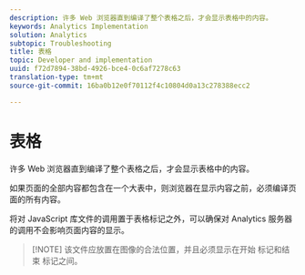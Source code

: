 ```yaml
---
description: 许多 Web 浏览器直到编译了整个表格之后，才会显示表格中的内容。
keywords: Analytics Implementation
solution: Analytics
subtopic: Troubleshooting
title: 表格
topic: Developer and implementation
uuid: f72d7894-38bd-4926-bce4-0c6af7278c63
translation-type: tm+mt
source-git-commit: 16ba0b12e0f70112f4c10804d0a13c278388ecc2

---
```



# 表格

许多 Web 浏览器直到编译了整个表格之后，才会显示表格中的内容。

如果页面的全部内容都包含在一个大表中，则浏览器在显示内容之前，必须编译页面的所有内容。

将对 JavaScript 库文件的调用置于表格标记之外，可以确保对 Analytics 服务器的调用不会影响页面内容的显示。

> [!NOTE] 该文件应放置在图像的合法位置，并且必须显示在开始 <body> 标记和结束 </body> 标记之间。

